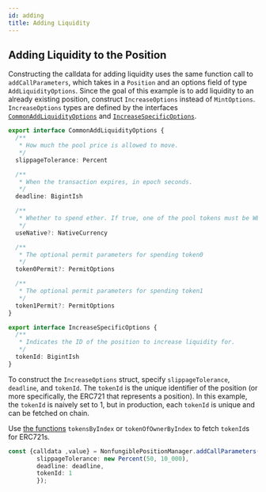```yaml
---
id: adding
title: Adding Liquidity
---
```


## Adding Liquidity to the Position

Constructing the calldata for adding liquidity uses the same function call to `addCallParameters`, which takes in a `Position` and an options field of type `AddLiquidityOptions`. Since the goal of this example is to add liquidity to an already existing position, construct `IncreaseOptions` instead of `MintOptions`. `IncreaseOptions` types are defined by the interfaces [`CommonAddLiquidityOptions`](https://docs.uniswap.org/sdk/reference/interfaces/CommonAddLiquidityOptions) and [`IncreaseSpecificOptions`](https://docs.uniswap.org/sdk/reference/interfaces/IncreaseSpecificOptions).

```typescript
export interface CommonAddLiquidityOptions {
  /**
   * How much the pool price is allowed to move.
   */
  slippageTolerance: Percent

  /**
   * When the transaction expires, in epoch seconds.
   */
  deadline: BigintIsh

  /**
   * Whether to spend ether. If true, one of the pool tokens must be WETH, by default false
   */
  useNative?: NativeCurrency

  /**
   * The optional permit parameters for spending token0
   */
  token0Permit?: PermitOptions

  /**
   * The optional permit parameters for spending token1
   */
  token1Permit?: PermitOptions
}

export interface IncreaseSpecificOptions {
  /**
   * Indicates the ID of the position to increase liquidity for.
   */
  tokenId: BigintIsh
}
```

To construct the `IncreaseOptions` struct, specify `slippageTolerance`, `deadline`, and `tokenId`. The `tokenId` is the unique identifier of the position (or more specifically, the ERC721 that represents a position). In this example, the `tokenId` is naively set to 1, but in production, each `tokenId` is unique and can be fetched on chain.

Use [the functions](https://docs.openzeppelin.com/contracts/2.x/api/token/erc721#ERC721Enumerable-tokenOfOwnerByIndex-address-uint256-) `tokensByIndex` or `tokenOfOwnerByIndex` to fetch `tokenId`s for ERC721s.

```typescript
const {calldata ,value} = NonfungiblePositionManager.addCallParameters(position, {
        slippageTolerance: new Percent(50, 10_000),
        deadline: deadline,
        tokenId: 1
        });
```
